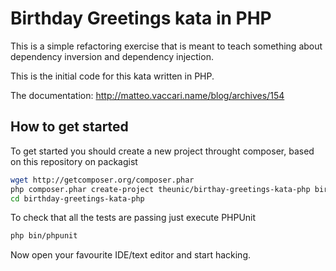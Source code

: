 Birthday Greetings kata in PHP
==============================

This is a simple refactoring exercise that is meant to teach something about dependency inversion and dependency injection.

This is the initial code for this kata written in PHP.

The documentation: http://matteo.vaccari.name/blog/archives/154

How to get started
------------------

To get started you should create a new project throught composer, based on this repository on packagist

```bash
wget http://getcomposer.org/composer.phar
php composer.phar create-project theunic/birthay-greetings-kata-php birthday-greetings-kata-php 1.0.1
cd birthday-greetings-kata-php
```

To check that all the tests are passing just execute PHPUnit

```bash
php bin/phpunit
```

Now open your favourite IDE/text editor and start hacking.
